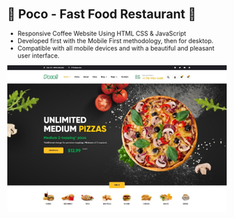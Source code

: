 # 🍔 Poco - Fast Food Restaurant 🍕

- Responsive Coffee Website Using HTML CSS & JavaScript
- Developed first with the Mobile First methodology, then for desktop.
- Compatible with all mobile devices and with a beautiful and pleasant user interface.

![preview img](/preview.jpg)
